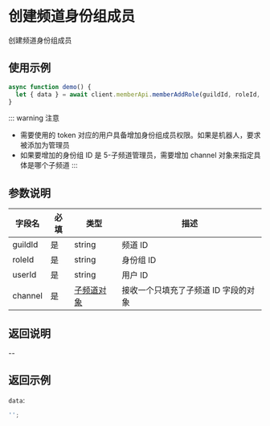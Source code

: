 # 创建频道身份组成员

创建频道身份组成员

## 使用示例

```javascript
async function demo() {
  let { data } = await client.memberApi.memberAddRole(guildId, roleId, userId, channel);
}
```

::: warning 注意

- 需要使用的 token 对应的用户具备增加身份组成员权限。如果是机器人，要求被添加为管理员
- 如果要增加的身份组 ID 是 5-子频道管理员，需要增加 channel 对象来指定具体是哪个子频道
  :::

## 参数说明

| 字段名  | 必填 | 类型                                      | 描述                                 |
| ------- | ---- | ----------------------------------------- | ------------------------------------ |
| guildId | 是 | string                                    | 频道 ID                              |
| roleId  | 是 | string                                    | 身份组 ID                            |
| userId  | 是 | string                                    | 用户 ID                              |
| channel | 是 | [子频道对象](../channel/model.md#channel) | 接收一个只填充了子频道 ID 字段的对象 |

## 返回说明

--

## 返回示例

`data`:

```js
'';
```
